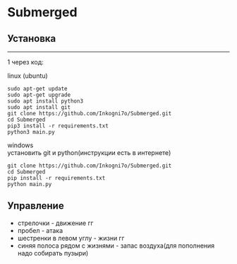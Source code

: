 # Submerged
## Установка
____
1 через код:

linux (ubuntu)
```
sudo apt-get update
sudo apt-get upgrade
sudo apt install python3
sudo apt install git
git clone https://github.com/Inkogni7o/Submerged.git
cd Submerged
pip3 install -r requirements.txt
python3 main.py
```

windows \
установить git и python(инструкции есть в интернете)
```
git clone https://github.com/Inkogni7o/Submerged.git
cd Submerged
pip install -r requirements.txt
python main.py
```

## Управление
* стрелочки - движение гг
* пробел - атака
* шестренки в левом углу - жизни гг
* синяя полоса рядом с жизнями - запас воздуха(для пополнения надо собирать пузыри)